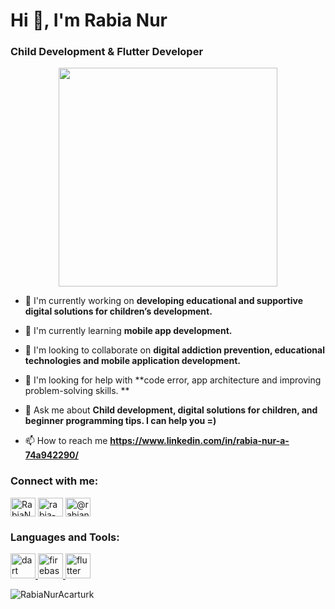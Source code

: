 # Hi 👋, I'm Rabia Nur

### Child Development & Flutter Developer

<p align="center">
  <img src="https://dribbble.com/shots/520437-Butterfly-GIF?utm_source=Clipboard_Shot&utm_campaign=dansolomon&utm_content=Butterfly%20(GIF)&utm_medium=Social_Share&utm_source=Clipboard_Shot&utm_campaign=dansolomon&utm_content=Butterfly%20(GIF)&utm_medium=Social_Share" width="350">
</p>

- 🔭 I'm currently working on **developing educational and supportive digital solutions for children’s development.**

- 🌱 I'm currently learning **mobile app development.**

- 👯 I'm looking to collaborate on **digital addiction prevention, educational technologies and mobile application development.**

- 🤝 I'm looking for help with **code error, app architecture and improving problem-solving skills.
**

- 💬 Ask me about **Child development, digital solutions for children, and beginner programming tips. I can help you =)**

- 📫 How to reach me **https://www.linkedin.com/in/rabia-nur-a-74a942290/**

<h3 align="left">Connect with me:</h3>
<p align="left">
<a href="https://github.com/RabiaNurAcarturk" target="blank"><img align="center" src="https://raw.githubusercontent.com/rahuldkjain/github-profile-readme-generator/master/src/images/icons/Social/github.svg" alt="RabiaNurAcarturk" height="30" width="40" /></a>
<a href="https://linkedin.com/in/rabia-nur-a-74a942290" target="blank"><img align="center" src="https://raw.githubusercontent.com/rahuldkjain/github-profile-readme-generator/master/src/images/icons/Social/linked-in-alt.svg" alt="rabia-nur-a-74a942290" height="30" width="40" /></a>
<a href="https://youtube.com/@rabianur8875" target="blank"><img align="center" src="https://raw.githubusercontent.com/rahuldkjain/github-profile-readme-generator/master/src/images/icons/Social/youtube.svg" alt="@rabianur8875" height="30" width="40" /></a>
</p>

<h3 align="left">Languages and Tools:</h3>
<p align="left"> <a href="https://developer.mozilla.org/en-US/docs/Web/dart" target="_blank" rel="noreferrer"> <img src="https://skillicons.dev/icons?i=dart" alt="dart" width="40" height="40"/> </a> <a href="https://developer.mozilla.org/en-US/docs/Web/firebase" target="_blank" rel="noreferrer"> <img src="https://skillicons.dev/icons?i=firebase" alt="firebase" width="40" height="40"/> </a> <a href="https://developer.mozilla.org/en-US/docs/Web/flutter" target="_blank" rel="noreferrer"> <img src="https://skillicons.dev/icons?i=flutter" alt="flutter" width="40" height="40"/> </a></p>

<p><img align="center" src="https://github-readme-streak-stats.herokuapp.com/?user=RabiaNurAcarturk&" alt="RabiaNurAcarturk" /></p>

